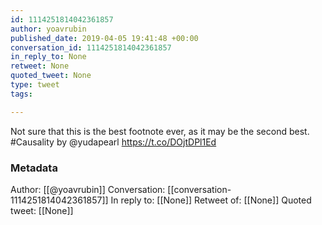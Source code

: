 ```yaml
---
id: 1114251814042361857
author: yoavrubin
published_date: 2019-04-05 19:41:48 +00:00
conversation_id: 1114251814042361857
in_reply_to: None
retweet: None
quoted_tweet: None
type: tweet
tags:

---
```


Not sure that this is the best footnote ever, as it may be the second best. #Causality by @yudapearl https://t.co/DOjtDPl1Ed

### Metadata

Author: [[@yoavrubin]]
Conversation: [[conversation-1114251814042361857]]
In reply to: [[None]]
Retweet of: [[None]]
Quoted tweet: [[None]]
